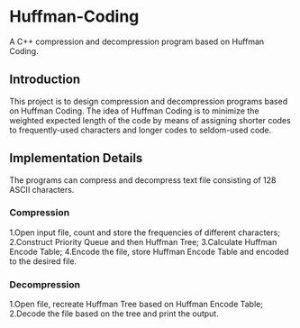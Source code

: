 # Huffman-Coding
A C++ compression and decompression program based on Huffman Coding.

## Introduction
This project is to design compression and decompression programs based on Huffman Coding. The idea of Huffman Coding is to minimize the weighted expected length of the code by means of assigning shorter codes to frequently-used characters and longer codes to seldom-used code.

## Implementation Details
The programs can compress and decompress text file consisting of 128 ASCII characters.

### Compression
1.Open input file, count and store the frequencies of different characters;
2.Construct Priority Queue and then Huffman Tree;
3.Calculate Huffman Encode Table;
4.Encode the file, store Huffman Encode Table and encoded to the desired file.

### Decompression
1.Open file, recreate Huffman Tree based on Huffman Encode Table;
2.Decode the file based on the tree and print the output.
